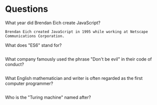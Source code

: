 # Questions

What year did Brendan Eich create JavaScript?

```
Brendan Eich created JavaScript in 1995 while working at Netscape Communications Corporation.

```

What does "ES6" stand for?

```

```

What company famously used the phrase "Don't be evil" in their code of conduct?

```

```

What English mathematician and writer is often regarded as the first computer programmer?

```

```

Who is the "Turing machine" named after?

```

```
